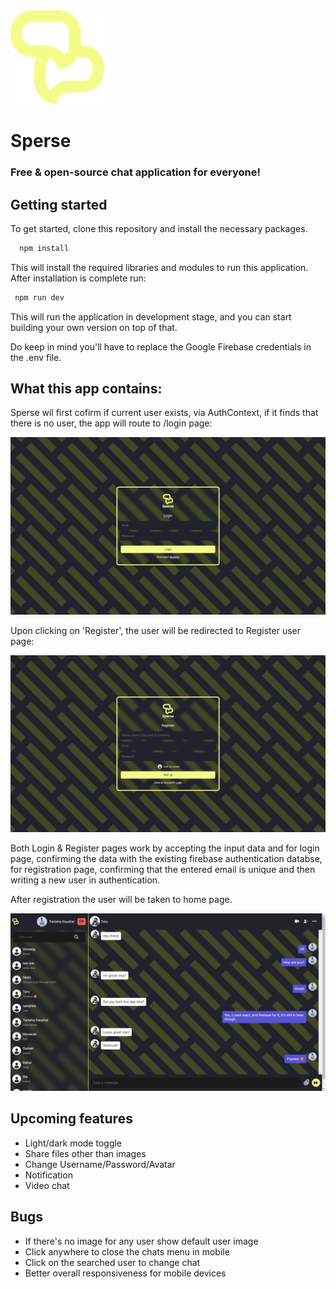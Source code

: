 <img src="./public/logo.svg" width="150">

# Sperse
### Free & open-source chat application for everyone!


## Getting started

To get started, clone this repository and install the necessary packages.

```bash
  npm install
```
This will install the required libraries and modules to run this application.
After installation is complete run:

```bash
 npm run dev
```
This will run the application in development stage, and you can start building your own version on top of that.

Do keep in mind you'll have to replace the Google Firebase credentials in the .env file.


## What this app contains:

Sperse wil first cofirm if current user exists, via AuthContext, if it finds that there is no user, the app will route to /login page:

<img src="./public/login.jpg">

Upon clicking on 'Register', the user will be redirected to Register user page:

<img src="./public/register.jpg">

Both Login & Register pages work by accepting the input data and for login page, confirming the data with the existing firebase authentication databse, for registration page, confirming that the entered email is unique and then writing a new user in authentication.

After registration the user will be taken to home page.

<img src="./public/home.jpg">

## Upcoming features

- Light/dark mode toggle
- Share files other than images
- Change Username/Password/Avatar
- Notification
- Video chat


## Bugs
- If there's no image for any user show default user image
- Click anywhere to close the chats menu in mobile
- Click on the searched user to change chat
- Better overall responsiveness for mobile devices